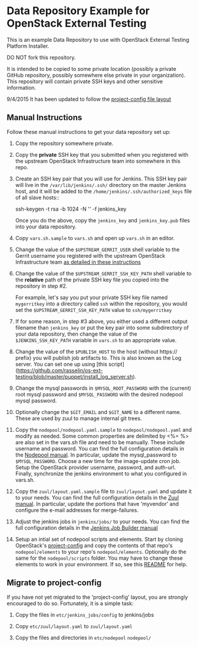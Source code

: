 Data Repository Example for OpenStack External Testing
======================================================

This is an example Data Repository to use with OpenStack External Testing Platform Installer.

DO NOT fork this repository.

It is intended to be copied to some private location (possibly a
private GitHub repository, possibly somewhere else private in your organization). This
repository will contain private SSH keys and other sensitive information.

9/4/2015 It has been updated to follow the [project-config file layout](https://git.openstack.org/cgit/openstack-infra/project-config/tree/)

Manual Instructions
-------------------

Follow these manual instructions to get your data repository set up:

1. Copy the repository somewhere private.

2. Copy the **private** SSH key that you submitted when you registered with the upstream
   OpenStack Infrastructure team into somewhere in this repo.

3. Create an SSH key pair that you will use for Jenkins. This SSH key pair will live
   in the `/var/lib/jenkins/.ssh/` directory on the master Jenkins host, and it will
   be added to the `/home/jenkins/.ssh/authorized_keys` file of all slave hosts::

    ssh-keygen -t rsa -b 1024 -N '' -f jenkins_key

   Once you do the above, copy the `jenkins_key` and `jenkins_key.pub` files into your
   data repository.

4. Copy `vars.sh.sample` to `vars.sh` and open up `vars.sh` in an editor.

5. Change the value of the `$UPSTREAM_GERRIT_USER` shell
   variable to the Gerrit username you registered with the upstream OpenStack Infrastructure
   team [as detailed in these instructions](http://ci.openstack.org/third_party.html#requesting-a-service-account)

6. Change the value of the `$UPSTREAM_GERRIT_SSH_KEY_PATH` shell variable to the **relative** path
   of the private SSH key file you copied into the repository in step #2.

   For example, let's say you put your private SSH key file named `mygerritkey` into a directory called `ssh`
   within the repository, you would set the `$UPSTREAM_GERRIT_SSH_KEY_PATH` value to
   `ssh/mygerritkey`

7. If for some reason, in step #3 above, you either used a different output filename than `jenkins_key` or put the
   key pair into some subdirectory of your data repository, then change the value of the `$JENKINS_SSH_KEY_PATH`
   variable in `vars.sh` to an appropriate value.

8. Change the value of the `$PUBLISH_HOST` to the host (without https:// prefix) you will publish
   job artifacts to. This is also known as the Log server. You can set one up using [this script]
   (https://github.com/rasselin/os-ext-testing/blob/master/puppet/install_log_server.sh).

9. Change the mysql passwords in `$MYSQL_ROOT_PASSWORD` with the (current) root mysql password and
   `$MYSQL_PASSWORD` with the desired nodepool mysql password.

10. Optionally change the `$GIT_EMAIL` and `$GIT_NAME` to a different name. These are used by zuul to manage
    internal git trees.

11. Copy the `nodepool/nodepool.yaml.sample` to  `nodepool/nodepool.yaml` and modify as needed. Some common properties
   are delimited by <%=  %> are also set in the vars.sh file and need to be manually. These include username and password.
   You can find the full configuration details in the [Nodepool manual](http://docs.openstack.org/infra/nodepool/).
   In particular, update the mysql_password to `$MYSQL_PASSWORD`. Choose a new time for the image-update cron job.
   Setup the OpenStack provider username, password, and auth-url. Finally, synchronize the jenkins environment to what
   you configured in vars.sh.

10. Copy the `zuul/layout.yaml.sample` file to `zuul/layout.yaml` and update it to your needs. You can find the full
    configuration details in the [Zuul manual](http://docs.openstack.org/infra/zuul/). In particular, update the portions
    that have 'myvendor' and configure the e-mail addresses for merge-failures.

11. Adjust the jenkins jobs in `jenkins/jobs/` to your needs. You can find the full configuration details in the
    [Jenkins Job Builder manual](http://docs.openstack.org/infra/jenkins-job-builder/)

12. Setup an intial set of nodepool scripts and elements. Start by cloning OpenStack's
    [project-config](https://git.openstack.org/cgit/openstack-infra/project-config/) and copy the contents of
    that repo's `nodepool/elements` to your repo's `nodepool/elements`. Optionally do the same for the `nodepool/scripts`
    folder. You may have to change these elements to work in your environment. If so, see this
    [README](http://git.openstack.org/cgit/openstack-infra/project-config/tree/nodepool/elements/README.rst) for help.


Migrate to project-config
-------------------------

If you have not yet migrated to the 'project-config' layout, you are strongly encouraged to do so.
Fortunately, it is a simple task:

1. Copy the files in `etc/jenkins_jobs/config` to jenkins/jobs

2. Copy `etc/zuul/layout.yaml` to `zuul/layout.yaml`

3. Copy the files and directories in `etc/nodepool` `nodepool/`
